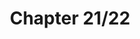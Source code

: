 ---
layout: chlist
title: Chapter 21/22
ch: twentyonetwo
grade: seventh
verbs: no
conjverbs: no
nouns: yes
pronouns: no
adjectives: yes
adverbs: yes
prepositions: yes
conjunctions: yes
interjections: no
composites: no
prepphrases: no
phrases: no
pdfchl: ch212
---